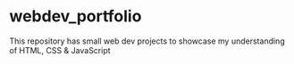 # webdev_portfolio
This repository has small web dev projects to showcase my understanding of HTML, CSS &amp; JavaScript
